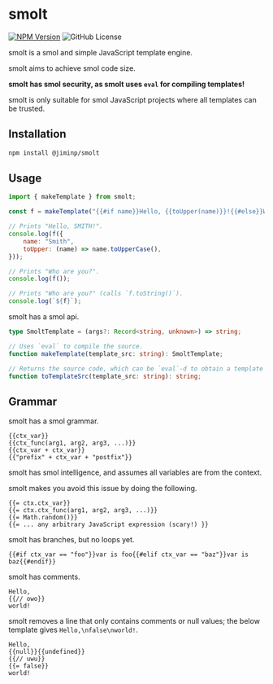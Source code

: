 # smolt

[![NPM Version](https://img.shields.io/npm/v/%40jiminp%2Fsmolt)](https://www.npmjs.com/package/@jiminp/smolt) ![GitHub License](https://img.shields.io/github/license/123jimin/smolt)

smolt is a smol and simple JavaScript template engine.

smolt aims to achieve smol code size.

**smolt has smol security, as smolt uses `eval` for compiling templates!**

smolt is only suitable for smol JavaScript projects where all templates can be trusted.

## Installation

```sh
npm install @jiminp/smolt
```

## Usage

```js
import { makeTemplate } from smolt;

const f = makeTemplate("{{#if name}}Hello, {{toUpper(name)}}!{{#else}}Who are you?{{#endif}}");

// Prints "Hello, SMITH!".
console.log(f({
    name: "Smith",
    toUpper: (name) => name.toUpperCase(),
}));

// Prints "Who are you?".
console.log(f());

// Prints "Who are you?" (calls `f.toString()`).
console.log(`${f}`);

```

smolt has a smol api.

```ts
type SmoltTemplate = (args?: Record<string, unknown>) => string;

// Uses `eval` to compile the source.
function makeTemplate(template_src: string): SmoltTemplate;

// Returns the source code, which can be `eval`-d to obtain a template function.
function toTemplateSrc(template_src: string): string;
```

## Grammar

smolt has a smol grammar.

```text
{{ctx_var}}
{{ctx_func(arg1, arg2, arg3, ...)}}
{{ctx_var + ctx_var}}
{{"prefix" + ctx_var + "postfix"}}
```

smolt has smol intelligence, and assumes all variables are from the context.

smolt makes you avoid this issue by doing the following.

```text
{{= ctx.ctx_var}}
{{= ctx.ctx_func(arg1, arg2, arg3, ...)}}
{{= Math.random()}}
{{= ... any arbitrary JavaScript expression (scary!) }}
```

smolt has branches, but no loops yet.

```text
{{#if ctx_var == "foo"}}var is foo{{#elif ctx_var == "baz"}}var is baz{{#endif}}
```

smolt has comments.

```text
Hello,
{{// owo}}
world!
```

smolt removes a line that only contains comments or null values; the below template gives `Hello,\nfalse\nworld!`.

```text
Hello,
{{null}}{{undefined}}
{{// uwu}}
{{= false}}
world!
```
